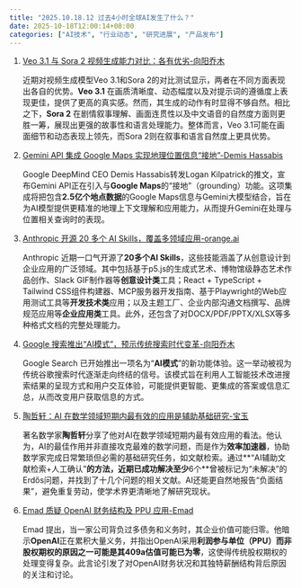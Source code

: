 ```yaml
---
title: "2025.10.18.12 过去4小时全球AI发生了什么？"
date: 2025-10-18T12:00:14+08:00
categories: ["AI技术", "行业动态", "研究进展", "产品发布"]
---
```


1.  [Veo 3.1 与 Sora 2 视频生成能力对比：各有优劣-向阳乔木](https://x.com/vista8/status/1979379572329349311)

    近期对视频生成模型Veo 3.1和Sora 2的对比测试显示，两者在不同方面表现出各自的优势。**Veo 3.1** 在画质清晰度、动态幅度以及对提示词的遵循度上表现更佳，提供了更高的真实感。然而，其生成的动作有时显得不够自然。相比之下，**Sora 2** 在剧情叙事理解、画面连贯性以及中文语音的自然度方面则更胜一筹，展现出更强的故事性和语言处理能力。整体而言，Veo 3.1可能在画面细节和动态表现上领先，而Sora 2则在叙事和语言自然度上更具优势。

2.  [Gemini API 集成 Google Maps 实现地理位置信息“接地”-Demis Hassabis](https://x.com/demishassabis/status/1979356663141535930)

    Google DeepMind CEO Demis Hassabis转发Logan Kilpatrick的推文，宣布Gemini API正在引入与**Google Maps**的“接地”（grounding）功能。这项集成将把包含**2.5亿个地点数据**的Google Maps信息与Gemini大模型结合，旨在为AI模型提供更精准的地理上下文理解和应用能力，从而提升Gemini在处理与位置相关查询时的表现。

3.  [Anthropic 开源 20 多个 AI Skills，覆盖多领域应用-orange.ai](https://x.com/oran_ge/status/1979353632794644984)

    Anthropic 近期一口气开源了**20多个AI Skills**，这些技能涵盖了从创意设计到企业应用的广泛领域。其中包括基于p5.js的生成式艺术、博物馆级静态艺术作品创作、Slack GIF制作器等**创意设计类**工具；React + TypeScript + Tailwind CSS组件构建器、MCP服务器开发指南、基于Playwright的Web应用测试工具等**开发技术类**应用；以及主题工厂、企业内部沟通文档撰写、品牌规范应用等**企业应用类**工具。此外，还包含了对DOCX/PDF/PPTX/XLSX等多种格式文档的完整处理能力。

4.  [Google 搜索推出“AI模式”，预示传统搜索时代变革-向阳乔木](https://x.com/vista8/status/1979346979537981743)

    Google Search 已开始推出一项名为“**AI模式**”的新功能体验。这一举动被视为传统谷歌搜索时代逐渐走向终结的信号。该模式旨在利用人工智能技术改进搜索结果的呈现方式和用户交互体验，可能提供更智能、更集成的答案或信息汇总，从而改变用户获取信息的方式。

5.  [陶哲轩：AI 在数学领域短期内最有效的应用是辅助基础研究-宝玉](https://x.com/dotey/status/1979341540028715202)

    著名数学家**陶哲轩**分享了他对AI在数学领域短期内最有效应用的看法。他认为，AI的最佳作用并非直接攻克最难的数学问题，而是作为**效率加速器**，协助数学家完成日常繁琐但必需的基础研究任务，如文献检索。通过**“AI辅助文献检索+人工确认”**的方法，近期已成功解决至少**6个**曾被标记为“未解决”的Erdős问题，并找到了十几个问题的相关文献。AI还能更自然地报告“负面结果”，避免重复劳动，使学术界更清晰地了解研究现状。

6.  [Emad 质疑 OpenAI 财务结构及 PPU 应用-Emad](https://x.com/EMostaque/status/1979344040123601095)

    Emad 提出，当一家公司背负过多债务和义务时，其企业价值可能归零。他暗示**OpenAI**正在累积大量义务，并指出OpenAI采用**利润参与单位（PPU）**而非股权期权的原因之一可能是其**409a估值可能已为零**，这使得传统股权期权的处理变得复杂。此言论引发了对OpenAI财务状况和其独特薪酬结构背后原因的关注和讨论。